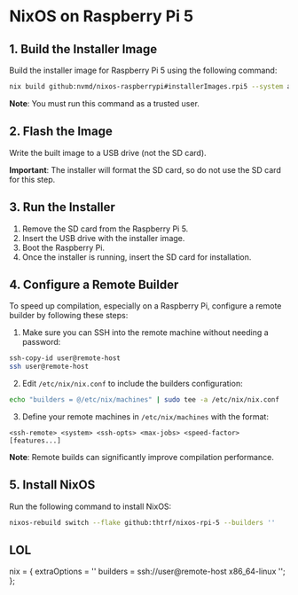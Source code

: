 # NixOS on Raspberry Pi 5

## 1. Build the Installer Image

Build the installer image for Raspberry Pi 5 using the following command:

```bash
nix build github:nvmd/nixos-raspberrypi#installerImages.rpi5 --system aarch64-linux
```

**Note**: You must run this command as a trusted user.

## 2. Flash the Image

Write the built image to a USB drive (not the SD card).

**Important**: The installer will format the SD card, so do not use the SD card for this step.

## 3. Run the Installer

1. Remove the SD card from the Raspberry Pi 5.
2. Insert the USB drive with the installer image.
3. Boot the Raspberry Pi.
4. Once the installer is running, insert the SD card for installation.

## 4. Configure a Remote Builder

To speed up compilation, especially on a Raspberry Pi, configure a remote builder by following these steps:

1. Make sure you can SSH into the remote machine without needing a password:

```bash
ssh-copy-id user@remote-host
ssh user@remote-host
```

2. Edit `/etc/nix/nix.conf` to include the builders configuration:

```bash
echo "builders = @/etc/nix/machines" | sudo tee -a /etc/nix/nix.conf
```

3. Define your remote machines in `/etc/nix/machines` with the format:

```
<ssh-remote> <system> <ssh-opts> <max-jobs> <speed-factor> [features...]
```

**Note**: Remote builds can significantly improve compilation performance.

## 5. Install NixOS

Run the following command to install NixOS:

```bash
nixos-rebuild switch --flake github:thtrf/nixos-rpi-5 --builders ''
```

## LOL

nix = {
  extraOptions = ''
    builders = ssh://user@remote-host x86_64-linux
  '';
};
